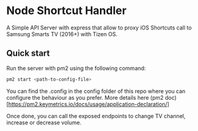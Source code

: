 # Node Shortcut Handler

A Simple API Server with express that allow to proxy iOS Shortcuts call to Samsung Smarts TV (2016+) with Tizen OS.

## Quick start

Run the server with pm2 using the following command:

```bash
pm2 start <path-to-config-file>
```
You can find the .config in the config folder of this repo where you can configure the behaviour as you prefer. More details here (pm2 doc)[https://pm2.keymetrics.io/docs/usage/application-declaration/]

Once done, you can call the exposed endpoints to change TV channel, increase or decrease volume.
